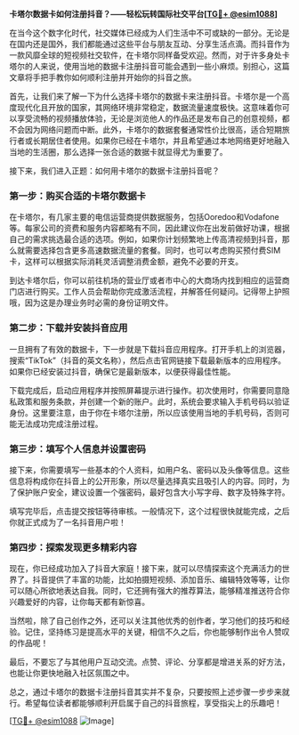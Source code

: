 **卡塔尔数据卡如何注册抖音？——轻松玩转国际社交平台[[TG💪+ @esim1088](https://t.me/s/esim1088)]**

在当今这个数字化时代，社交媒体已经成为人们生活中不可或缺的一部分。无论是在国内还是国外，我们都能通过这些平台与朋友互动、分享生活点滴。而抖音作为一款风靡全球的短视频社交软件，在卡塔尔同样备受欢迎。然而，对于许多身处卡塔尔的人来说，使用当地的数据卡注册抖音可能会遇到一些小麻烦。别担心，这篇文章将手把手教你如何顺利注册并开始你的抖音之旅。

首先，让我们来了解一下为什么选择卡塔尔的数据卡来注册抖音。卡塔尔是一个高度现代化且开放的国家，其网络环境非常稳定，数据流量速度极快。这意味着你可以享受流畅的视频播放体验，无论是浏览他人的作品还是发布自己的创意视频，都不会因为网络问题而中断。此外，卡塔尔的数据套餐通常性价比很高，适合短期旅行者或长期居住者使用。如果你已经在卡塔尔，并且希望通过本地网络更好地融入当地的生活圈，那么选择一张合适的数据卡就显得尤为重要了。

接下来，我们进入正题：如何用卡塔尔的数据卡注册抖音呢？

### 第一步：购买合适的卡塔尔数据卡

在卡塔尔，有几家主要的电信运营商提供数据服务，包括Ooredoo和Vodafone等。每家公司的资费和服务内容都略有不同，因此建议你在出发前做好功课，根据自己的需求挑选最合适的选项。例如，如果你计划频繁地上传高清视频到抖音，那么就需要选择包含更多高速数据流量的套餐。同时，也可以考虑购买预付费SIM卡，这样可以根据实际消耗灵活调整消费金额，避免不必要的开支。

到达卡塔尔后，你可以前往机场的营业厅或者市中心的大商场内找到相应的运营商门店进行购买。工作人员会帮助你完成激活流程，并解答任何疑问。记得带上护照哦，因为这是办理业务时必需的身份证明文件。

### 第二步：下载并安装抖音应用

一旦拥有了有效的数据卡，下一步就是下载抖音应用程序。打开手机上的浏览器，搜索“TikTok”（抖音的英文名称），然后点击官网链接下载最新版本的应用程序。如果你已经安装过抖音，确保它是最新版本，以便获得最佳性能。

下载完成后，启动应用程序并按照屏幕提示进行操作。初次使用时，你需要同意隐私政策和服务条款，并创建一个新的账户。此时，系统会要求输入手机号码以验证身份。这里要注意，由于你在卡塔尔注册，所以应该使用当地的手机号码，否则可能无法成功完成注册过程。

### 第三步：填写个人信息并设置密码

接下来，你需要填写一些基本的个人资料，如用户名、密码以及头像等信息。这些信息将构成你在抖音上的公开形象，所以尽量选择真实且吸引人的内容。同时，为了保护账户安全，建议设置一个强密码，最好包含大小写字母、数字及特殊字符。

填写完毕后，点击提交按钮等待审核。一般情况下，这个过程很快就能完成，之后你就正式成为了一名抖音用户啦！

### 第四步：探索发现更多精彩内容

现在，你已经成功加入了抖音大家庭！接下来，就可以尽情探索这个充满活力的世界了。抖音提供了丰富的功能，比如拍摄短视频、添加音乐、编辑特效等等，让你可以随心所欲地表达自我。同时，它还拥有强大的推荐算法，能够精准推送符合你兴趣爱好的内容，让你每天都有新惊喜。

当然啦，除了自己创作之外，还可以关注其他优秀的创作者，学习他们的技巧和经验。记住，坚持练习是提高水平的关键，相信不久之后，你也能够制作出令人赞叹的作品呢！

最后，不要忘了与其他用户互动交流。点赞、评论、分享都是增进关系的好方法，也能让你更快地融入社区氛围之中。

总之，通过卡塔尔的数据卡注册抖音其实并不复杂，只要按照上述步骤一步步来就行。希望每位读者都能够顺利开启属于自己的抖音旅程，享受指尖上的乐趣吧！

[[TG💪+ @esim1088](https://t.me/s/esim1088) ![Image](https://i.postimg.cc/4NQfJmqS/Snipaste-2025-05-13-00-14-12.png)]